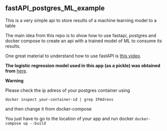## fastAPI_postgres_ML_example
This is a very simple api to store results of a machine learning model to a table


The main idea from this repo is to show how to use fastapi, postgres and docker compose to create an api with a trained model of ML to consume its results. 

One great material to understand how to use fastAPI is [this video](https://www.youtube.com/watch?v=1zMQBe0l1bM&t=3476s).

**The logistic regression model used in this app (as a pickle) was obtained from** [here](https://www.kaggle.com/startupsci/titanic-data-science-solutions).

**Warning**


Please check the ip adress of your postgres container using
  
  ```docker inspect your-container-id | grep IPAdress```
  
and then change it from docker-compose


You just have to go to the location of your app and run docker ```docker-compose up --build```
